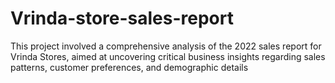 # Vrinda-store-sales-report
This project involved a comprehensive analysis of the 2022 sales report for Vrinda Stores, aimed at uncovering critical business insights regarding sales patterns, customer preferences, and demographic details
